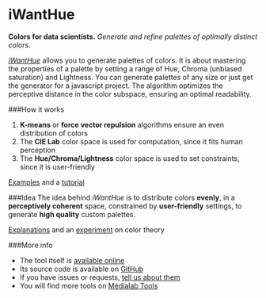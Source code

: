 iWantHue
========
**Colors for data scientists.** *Generate and refine palettes of optimally distinct colors.*

*[iWantHue](http://lab.medialab.sciences-po.fr/iwanthue/)* allows you to generate palettes of colors. It is about mastering the properties of a palette by setting a range of Hue, Chroma (unbiased saturation) and Lightness. You can generate palettes of any size or just get the generator for a javascript project. The algorithm optimizes the perceptive distance in the color subspace, ensuring an optimal readability.

###How it works
1. **K-means** or **force vector repulsion** algorithms ensure an even distribution of colors
2. The **CIE Lab** color space is used for computation, since it fits human perception
3. The **Hue/Chroma/Lightness** color space is used to set constraints, since it is user-friendly

[Examples](http://lab.medialab.sciences-po.fr/iwanthue/examples.php) and a [tutorial](http://lab.medialab.sciences-po.fr/iwanthue/tutorial.php)

###Idea
The idea behind *iWantHue* is to distribute colors **evenly**, in a **perceptively coherent** space, 
constrained by **user-friendly** settings, to generate **high quality** custom palettes.

[Explanations](http://lab.medialab.sciences-po.fr/iwanthue/theory.php) and an [experiment](http://lab.medialab.sciences-po.fr/iwanthue/experiment.php) on color theory

###More info
* The tool itself is [available online](http://lab.medialab.sciences-po.fr/iwanthue/examples.php)
* Its source code is available on [GitHub](https://github.com/medialab/iwanthue/)
* If you have issues or requests, [tell us about them](https://github.com/medialab/iwanthue/issues)
* You will find more tools on [Médialab Tools](http://tools.medialab.sciences-po.fr/)